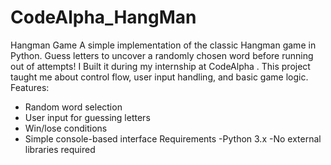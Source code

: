 # CodeAlpha_HangMan
Hangman Game  A simple implementation of the classic Hangman game in Python. Guess letters to uncover a randomly chosen word before running out of attempts! I Built it during my internship at CodeAlpha . This project taught me about control flow, user input handling, and basic game logic.
Features:
- Random word selection
- User input for guessing letters
- Win/lose conditions
- Simple console-based interface
Requirements
-Python 3.x
-No external libraries required

  

